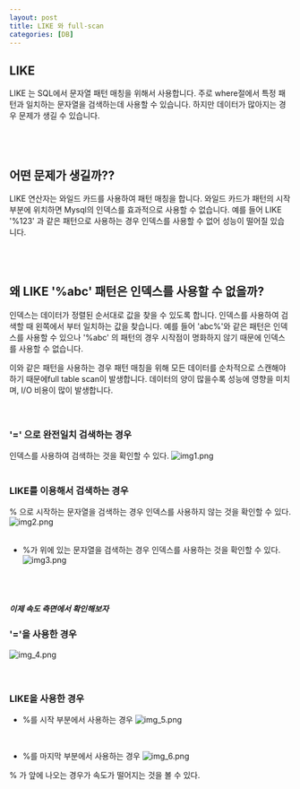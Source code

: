 ```yaml
---
layout: post
title: LIKE 와 full-scan
categories: [DB]
---
```


## LIKE
LIKE 는 SQL에서 문자열 패턴 매칭을 위해서 사용합니다.
주로 where절에서 특정 패턴과 일치하는 문자열을 검색하는데 사용할 수 있습니다.
하지만 데이터가 많아지는 경우 문제가 생길 수 있습니다.  
<br>  
<br>



## 어떤 문제가 생길까??
LIKE 연산자는 와일드 카드를 사용하여 패턴 매칭을 합니다.
와일드 카드가 패턴의 시작 부분에 위치하면 Mysql의 인덱스를 효과적으로 사용할 수 없습니다.
예를 들어 LIKE '%123' 과 같은 패턴으로 사용하는 경우 인덱스를 사용할 수 없어 성능이 떨어질  있습니다.  
<br>  
<br>



## 왜 LIKE '%abc' 패턴은 인덱스를 사용할 수 없을까?
인덱스는 데이터가 정렬된 순서대로 값을 찾을 수 있도록 합니다.
인덱스를 사용하여 검색할 때 왼쪽에서 부터 일치하는 값을 찾습니다.
예를 들어 'abc%'와 같은 패턴은 인덱스를 사용할 수 있으나 '%abc' 의 패턴의 경우 시작점이 명화하지 않기 때문에 인덱스를 사용할 수 없습니다.

이와 같은 패턴을 사용하는 경우 패턴 매칭을 위해 모든 데이터를 순차적으로 스캔해야 하기 때문에full table scan이 발생합니다.
데이터의 양이 많을수록 성능에 영향을 미치며, I/O 비용이 많이 발생합니다.  
<br>
<br>  

### '=' 으로 완전일치 검색하는 경우
   인덱스를 사용하여 검색하는 것을 확인할 수 있다.
![img1.png](https://github.com/user-attachments/assets/5793a69e-48b4-4d3d-8044-9afbd22840b8)  
<br>

### LIKE를 이용해서 검색하는 경우
  % 으로 시작하는 문자열을 검색하는 경우 인덱스를 사용하지 않는 것을 확인할 수 있다.
![img2.png](https://github.com/user-attachments/assets/1695099b-8f1e-4c03-b339-764eb26ddc7e)  
<br/>
  
- %가 위에 있는 문자열을 검색하는 경우 인덱스를 사용하는 것을 확인할 수 있다.
![img3.png](https://github.com/user-attachments/assets/3884a4ad-1f26-49d8-a27c-63dbbf8bc682)    
<br>  
<br>  




##### 이제 속도 측면에서 확인해보자 

### '='을 사용한 경우
![img_4.png](https://github.com/user-attachments/assets/d44d1cbe-f203-42de-9621-5a6aad4fecee)
<br>  
<br>



### LIKE을 사용한 경우
- %를 시작 부분에서 사용하는 경우
![img_5.png](https://github.com/user-attachments/assets/5c493e49-75e5-4574-a4f4-dd8889a46733) 
<br>  
  
- %를 마지막 부분에서 사용하는 경우
![img_6.png](https://github.com/user-attachments/assets/7fd3b0fc-179f-455b-8c5a-5f21e8cacfe8)
  


% 가 앞에 나오는 경우가 속도가 떨어지는 것을 볼 수 있다.  

